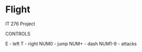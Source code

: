 Flight
======

IT 276 Project

CONTROLS

E - left
T - right
NUM0 - jump
NUM+ - dash
NUM1-9 - attacks
